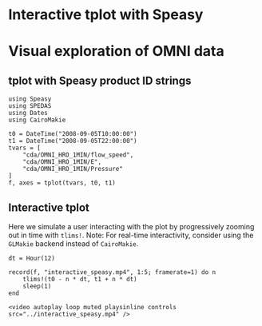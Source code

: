 # Interactive tplot with Speasy
# Visual exploration of OMNI data

## tplot with Speasy product ID strings

```@example interactive_speasy
using Speasy
using SPEDAS
using Dates
using CairoMakie

t0 = DateTime("2008-09-05T10:00:00")
t1 = DateTime("2008-09-05T22:00:00")
tvars = [
    "cda/OMNI_HRO_1MIN/flow_speed",
    "cda/OMNI_HRO_1MIN/E",
    "cda/OMNI_HRO_1MIN/Pressure"
]
f, axes = tplot(tvars, t0, t1)
```

## Interactive tplot

Here we simulate a user interacting with the plot by progressively zooming out in time with `tlims!`.
Note: For real-time interactivity, consider using the `GLMakie` backend instead of `CairoMakie`.

```@example interactive_speasy
dt = Hour(12)

record(f, "interactive_speasy.mp4", 1:5; framerate=1) do n
    tlims!(t0 - n * dt, t1 + n * dt)
    sleep(1)
end
```

```@raw html
<video autoplay loop muted playsinline controls src="../interactive_speasy.mp4" />
```